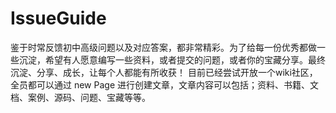 # IssueGuide
鉴于时常反馈初中高级问题以及对应答案，都非常精彩。为了给每一份优秀都做一些沉淀，希望有人愿意编写一些资料，或者提交的问题，或者你的宝藏分享。最终沉淀、分享、成长，让每个人都能有所收获！  目前已经尝试开放一个wiki社区，全员都可以通过 new Page 进行创建文章，文章内容可以包括；资料、书籍、文档、案例、源码、问题、宝藏等等。

